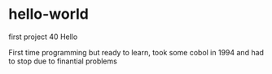# hello-world
first project 40
Hello 

First time programming but ready to learn, took some cobol in 1994 and had to stop due to finantial problems 

